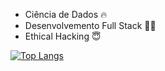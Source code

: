 - Ciência de Dados 🔥
- Desenvolvemento Full Stack 👨‍💻
- Ethical Hacking 😇

[![Top Langs](https://github-readme-stats.vercel.app/api/top-langs/?username=BrunoShimura&layout=compact)](https://github.com/anuraghazra/github-readme-stats)
